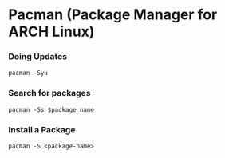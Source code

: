 
# Pacman (Package Manager for ARCH Linux)

### Doing Updates

    pacman -Syu

### Search for packages

    pacman -Ss $package_name

### Install a Package

    pacman -S <package-name>